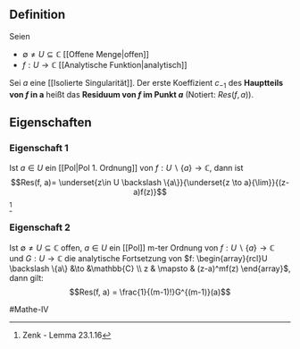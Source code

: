 ## Definition
Seien
- $\emptyset \neq U \subseteq \mathbb{C}$ [[Offene Menge|offen]]
- $f: U \to \mathbb{C}$ [[Analytische Funktion|analytisch]]

Sei $a$ eine [[Isolierte Singularität]].
Der erste Koeffizient $c_{-1}$ des **Hauptteils von $f$ in a** heißt das **Residuum von $f$ im Punkt $a$** (Notiert: $Res(f, a)$).

## Eigenschaften
### Eigenschaft 1
Ist $a \in U$ ein [[Pol|Pol 1. Ordnung]] von $f: U \backslash \{a\} \to \mathbb{C}$, dann ist
$$Res(f, a)= \underset{z\in U \backslash \{a\}}{\underset{z \to a}{\lim}}{(z-a)f(z)}$$[^1]

### Eigenschaft 2
Ist $\emptyset \neq U \subseteq \mathbb{C}$ offen, $a \in U$ ein [[Pol]] m-ter Ordnung von $f: U \backslash \{a\} \to \mathbb{C}$ und $G: U \to \mathbb{C}$ die analytische Fortsetzung von $f: \begin{array}{rcl}U \backslash \{a\} &\to &\mathbb{C} \\ z & \mapsto & (z-a)^mf(z) \end{array}$, dann gilt:
$$Res(f, a) = \frac{1}{(m-1)!}G^{(m-1)}(a)$$



#Mathe-IV 

[^1]: Zenk - Lemma 23.1.16